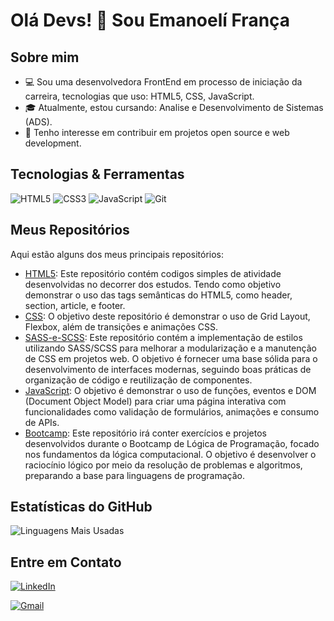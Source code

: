 # Olá Devs! 👋 Sou Emanoelí França

## Sobre mim
- 💻 Sou uma desenvolvedora FrontEnd em processo de iniciação da carreira, tecnologias que uso: HTML5, CSS, JavaScript.
- 🎓 Atualmente, estou cursando: Analise e Desenvolvimento de Sistemas (ADS).
- 🌱  Tenho interesse em contribuir em projetos open source e web development.

## Tecnologias & Ferramentas
![HTML5](https://img.shields.io/badge/-HTML5-E34F26?style=flat-square&logo=html5&logoColor=white)
![CSS3](https://img.shields.io/badge/-CSS3-1572B6?style=flat-square&logo=css3&logoColor=white)
![JavaScript](https://img.shields.io/badge/-JavaScript-F7DF1E?style=flat-square&logo=javascript&logoColor=black)
![Git](https://img.shields.io/badge/-Git-F05032?style=flat-square&logo=git&logoColor=white)

## Meus Repositórios

Aqui estão alguns dos meus principais repositórios:

- [HTML5](https://github.com/EmanoeliF/HTML5): Este repositório contém codigos simples de atividade desenvolvidas no decorrer dos estudos. Tendo como objetivo demonstrar o uso das tags semânticas do HTML5, como header, section, article, e footer.
- [CSS](https://github.com/EmanoeliF/CSS): O objetivo deste repositório é demonstrar o uso de Grid Layout, Flexbox, além de transições e animações CSS.
- [SASS-e-SCSS](https://github.com/EmanoeliF/SASS-e-SCSS.git): Este repositório contém a implementação de estilos utilizando SASS/SCSS para melhorar a modularização e a manutenção de CSS em projetos web. O objetivo é fornecer uma base sólida para o desenvolvimento de interfaces modernas, seguindo boas práticas de organização de código e reutilização de componentes.
- [JavaScript](https://github.com/EmanoeliF/JavaScript): O objetivo é demonstrar o uso de funções, eventos e DOM (Document Object Model) para criar uma página interativa com funcionalidades como validação de formulários, animações e consumo de APIs.
- [Bootcamp](https://github.com/EmanoeliF/Bootcamp.git): Este repositório irá conter exercícios e projetos desenvolvidos durante o Bootcamp de Lógica de Programação, focado nos fundamentos da lógica computacional. O objetivo é desenvolver o raciocínio lógico por meio da resolução de problemas e algoritmos, preparando a base para linguagens de programação.

## Estatísticas do GitHub
![Linguagens Mais Usadas](https://github-readme-stats.vercel.app/api/top-langs/?username=EmanoeliF&layout=compact&theme=radical)

## Entre em Contato
[![LinkedIn](https://img.shields.io/badge/-LinkedIn-0A66C2?style=flat-square&logo=Linkedin&logoColor=white)](https://www.linkedin.com/in/EmanoeliF)

[![Gmail](https://img.shields.io/badge/-Gmail-D14836?style=flat-square&logo=Gmail&logoColor=white)](mailto:emanoelifranca.ti@gmail.com)

